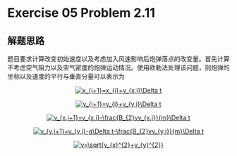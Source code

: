 # Exercise 05 Problem 2.11
## 解题思路
 题目要求计算改变初始速度以及考虑加入风速影响后炮弹落点的改变量。首先计算不考虑空气阻力以及空气密度的炮弹运动情况。使用欧勒法处理该问题，则炮弹的坐标以及速度的平行与垂直分量可以表示为
 
 <div align=center><a href="http://www.codecogs.com/eqnedit.php?latex=x_{i&plus;1}=x_{i}&plus;v_{x,i}\Delta&space;t" target="_blank"><img src="http://latex.codecogs.com/gif.latex?x_{i&plus;1}=x_{i}&plus;v_{x,i}\Delta&space;t" title="x_{i+1}=x_{i}+v_{x,i}\Delta t" /></a>
 
  <a href="http://www.codecogs.com/eqnedit.php?latex=y_{i&plus;1}=y_{i}&plus;v_{y,i}\Delta&space;t" target="_blank"><img src="http://latex.codecogs.com/gif.latex?y_{i&plus;1}=y_{i}&plus;v_{y,i}\Delta&space;t" title="y_{i+1}=y_{i}+v_{y,i}\Delta t" /></a>
 
  <a href="http://www.codecogs.com/eqnedit.php?latex=v_{x,i&plus;1}=v_{x,i}-\frac{B_{2}vv_{x,i}}{m}\Delta&space;t" target="_blank"><img src="http://latex.codecogs.com/gif.latex?v_{x,i&plus;1}=v_{x,i}-\frac{B_{2}vv_{x,i}}{m}\Delta&space;t" title="v_{x,i+1}=v_{x,i}-\frac{B_{2}vv_{x,i}}{m}\Delta t" /></a>
 
  <a href="http://www.codecogs.com/eqnedit.php?latex=v_{y,i&plus;1}=v_{y,i}-g\Delta&space;t-\frac{B_{2}vv_{y,i}}{m}\Delta&space;t" target="_blank"><img src="http://latex.codecogs.com/gif.latex?v_{y,i&plus;1}=v_{y,i}-g\Delta&space;t-\frac{B_{2}vv_{y,i}}{m}\Delta&space;t" title="v_{y,i+1}=v_{y,i}-g\Delta t-\frac{B_{2}vv_{y,i}}{m}\Delta t" /></a>

  <a href="http://www.codecogs.com/eqnedit.php?latex=v=\sqrt{v_{x}^{2}&plus;v_{y}^{2}}" target="_blank"><img src="http://latex.codecogs.com/gif.latex?v=\sqrt{v_{x}^{2}&plus;v_{y}^{2}}" title="v=\sqrt{v_{x}^{2}+v_{y}^{2}}" /></a>
